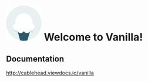 # ![Vanilla](docs/images/vanilla-logo.png) Welcome to Vanilla!

## Documentation

http://cablehead.viewdocs.io/vanilla
